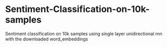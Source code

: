 # Sentiment-Classification-on-10k-samples
Sentiment classification on 10k samples using single layer unidirectional rnn with the downloaded word_embeddings

